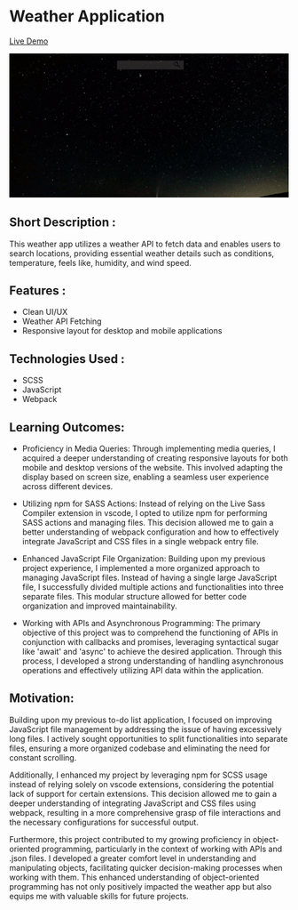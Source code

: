 # Weather Application

[Live Demo](https://eddomiw.github.io/weather-app/)

![Showcase Example](./src/images/weather-app.gif)

## Short Description :

This weather app utilizes a weather API to fetch data and enables users to search locations, providing essential weather details such as conditions, temperature, feels like, humidity, and wind speed.

## Features :

- Clean UI/UX
- Weather API Fetching
- Responsive layout for desktop and mobile applications

## Technologies Used :

- SCSS
- JavaScript
- Webpack

## Learning Outcomes:

- Proficiency in Media Queries: Through implementing media queries, I acquired a deeper understanding of creating responsive layouts for both mobile and desktop versions of the website. This involved adapting the display based on screen size, enabling a seamless user experience across different devices.

- Utilizing npm for SASS Actions: Instead of relying on the Live Sass Compiler extension in vscode, I opted to utilize npm for performing SASS actions and managing files. This decision allowed me to gain a better understanding of webpack configuration and how to effectively integrate JavaScript and CSS files in a single webpack entry file.

- Enhanced JavaScript File Organization: Building upon my previous project experience, I implemented a more organized approach to managing JavaScript files. Instead of having a single large JavaScript file, I successfully divided multiple actions and functionalities into three separate files. This modular structure allowed for better code organization and improved maintainability.

- Working with APIs and Asynchronous Programming: The primary objective of this project was to comprehend the functioning of APIs in conjunction with callbacks and promises, leveraging syntactical sugar like 'await' and 'async' to achieve the desired application. Through this process, I developed a strong understanding of handling asynchronous operations and effectively utilizing API data within the application.

## Motivation:

Building upon my previous to-do list application, I focused on improving JavaScript file management by addressing the issue of having excessively long files. I actively sought opportunities to split functionalities into separate files, ensuring a more organized codebase and eliminating the need for constant scrolling.

Additionally, I enhanced my project by leveraging npm for SCSS usage instead of relying solely on vscode extensions, considering the potential lack of support for certain extensions. This decision allowed me to gain a deeper understanding of integrating JavaScript and CSS files using webpack, resulting in a more comprehensive grasp of file interactions and the necessary configurations for successful output.

Furthermore, this project contributed to my growing proficiency in object-oriented programming, particularly in the context of working with APIs and .json files. I developed a greater comfort level in understanding and manipulating objects, facilitating quicker decision-making processes when working with them. This enhanced understanding of object-oriented programming has not only positively impacted the weather app but also equips me with valuable skills for future projects.

